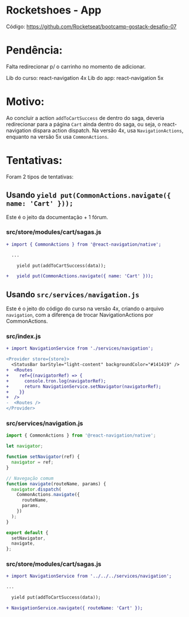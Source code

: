 # Rocketshoes - App

Código: https://github.com/Rocketseat/bootcamp-gostack-desafio-07

# Pendência:

Falta redirecionar p/ o carrinho no momento de adicionar.

Lib do curso: react-navigation 4x
Lib do app: react-navigation 5x

# Motivo:

Ao concluir a action `addToCartSuccess` de dentro do saga, deveria redirecionar
para a página `Cart` ainda dentro do saga, ou seja, o react-navigation dispara
action dispatch. Na versão 4x, usa `NavigationActions`, enquanto na versão 5x
usa `CommonActions`.

# Tentativas:

Foram 2 tipos de tentativas:

## Usando `yield put(CommonActions.navigate({ name: 'Cart' }));`

Este é o jeito da documentação + 1 fórum.

### src/store/modules/cart/sagas.js

```diff
+ import { CommonActions } from '@react-navigation/native';

  ...

    yield put(addToCartSuccess(data));

+   yield put(CommonActions.navigate({ name: 'Cart' }));
```

## Usando `src/services/navigation.js`

Este é o jeito do código do curso na versão 4x, criando o arquivo
`navigation`, com a diferença de trocar NavigationActions por CommonActions.

### src/index.js

```diff
+ import NavigationService from './services/navigation';

<Provider store={store}>
  <StatusBar barStyle="light-content" backgroundColor="#141419" />
+  <Routes
+    ref={(navigatorRef) => {
+      console.tron.log(navigatorRef);
+      return NavigationService.setNavigator(navigatorRef);
+    }}
+  />
-  <Routes />
</Provider>
```

### src/services/navigation.js

```javascript
import { CommonActions } from '@react-navigation/native';

let navigator;

function setNavigator(ref) {
  navigator = ref;
}

// Navegação comum
function navigate(routeName, params) {
  navigator.dispatch(
    CommonActions.navigate({
      routeName,
      params,
    })
  );
}

export default {
  setNavigator,
  navigate,
};
```

### src/store/modules/cart/sagas.js

```diff
+ import NavigationService from '../../../services/navigation';

...

  yield put(addToCartSuccess(data));

+ NavigationService.navigate({ routeName: 'Cart' });
```
